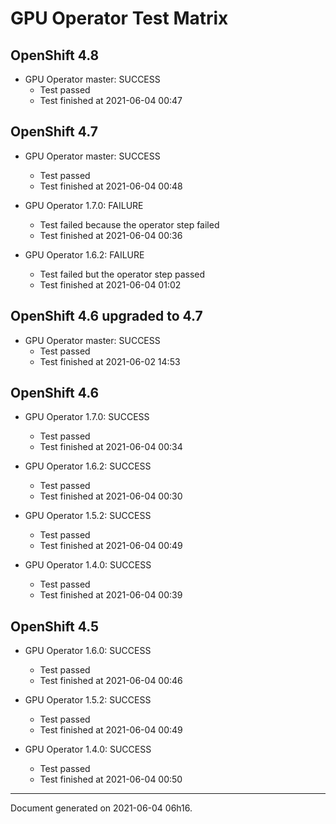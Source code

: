
GPU Operator Test Matrix
========================

OpenShift 4.8
-------------

* GPU Operator master: SUCCESS
  - Test passed
  - Test finished at 2021-06-04 00:47

OpenShift 4.7
-------------

* GPU Operator master: SUCCESS
  - Test passed
  - Test finished at 2021-06-04 00:48

* GPU Operator 1.7.0: FAILURE
  - Test failed because the operator step failed
  - Test finished at 2021-06-04 00:36

* GPU Operator 1.6.2: FAILURE
  - Test failed but the operator step passed
  - Test finished at 2021-06-04 01:02

OpenShift 4.6 upgraded to 4.7
-----------------------------

* GPU Operator master: SUCCESS
  - Test passed
  - Test finished at 2021-06-02 14:53

OpenShift 4.6
-------------

* GPU Operator 1.7.0: SUCCESS
  - Test passed
  - Test finished at 2021-06-04 00:34

* GPU Operator 1.6.2: SUCCESS
  - Test passed
  - Test finished at 2021-06-04 00:30

* GPU Operator 1.5.2: SUCCESS
  - Test passed
  - Test finished at 2021-06-04 00:49

* GPU Operator 1.4.0: SUCCESS
  - Test passed
  - Test finished at 2021-06-04 00:39

OpenShift 4.5
-------------

* GPU Operator 1.6.0: SUCCESS
  - Test passed
  - Test finished at 2021-06-04 00:46

* GPU Operator 1.5.2: SUCCESS
  - Test passed
  - Test finished at 2021-06-04 00:49

* GPU Operator 1.4.0: SUCCESS
  - Test passed
  - Test finished at 2021-06-04 00:50


---
Document generated on 2021-06-04 06h16.
